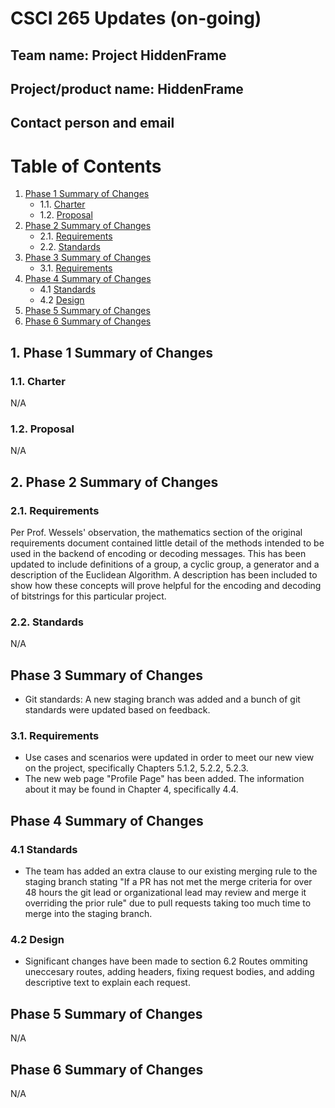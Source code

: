 # CSCI 265 Updates (on-going)

## Team name: Project HiddenFrame

## Project/product name: HiddenFrame

## Contact person and email


 # Table of Contents
 1. [Phase 1 Summary of Changes](#1-phase-1-summary-of-changes)
    - 1.1. [Charter](#11-charter) 
    - 1.2. [Proposal](#12-proposal) 
 2. [Phase 2 Summary of Changes](#2-phase-2-summary-of-changes)
     - 2.1. [Requirements](#21-requirements)
     - 2.2. [Standards](#22-standards)  
 3. [Phase 3 Summary of Changes](#3-phase-3-summary-of-changes)
    - 3.1. [Requirements](#31-requirements)
 4. [Phase 4 Summary of Changes](#4-phase-4-summary-of-changes)
    - 4.1 [Standards](#41-standards-and-processes)
    - 4.2 [Design](#42-design)
 5. [Phase 5 Summary of Changes](#5-phase-5-summary-of-changes)
 6. [Phase 6 Summary of Changes](#6-phase-6-summary-of-changes)

 ## 1. Phase 1 Summary of Changes

 ### 1.1. Charter
 N/A

 ### 1.2. Proposal
 N/A

 ## 2. Phase 2 Summary of Changes
 
 ### 2.1. Requirements

 Per Prof. Wessels' observation, the mathematics section of the original requirements document contained little detail of the methods intended to be used in the backend of encoding or decoding messages.  This has been updated to include definitions of a group, a cyclic group, a generator and a description of the Euclidean Algorithm. A description has been included to show how these concepts will prove helpful for the encoding and decoding of bitstrings for this particular project.

 ### 2.2. Standards
 N/A

 ## Phase 3 Summary of Changes

- Git standards: A new staging branch was added and a bunch of git standards were updated based on feedback.

 ### 3.1. Requirements
 - Use cases and scenarios were updated in order to meet our new view on the project, specifically Chapters 5.1.2, 5.2.2, 5.2.3.
 - The new web page "Profile Page" has been added. The information about it may be found in Chapter 4, specifically 4.4.

 ## Phase 4 Summary of Changes
 
 ### 4.1 Standards

 -  The team has added an extra clause to our existing merging rule to the staging branch stating "If a PR has not met the merge criteria for over 48 hours the git lead or organizational lead may review and merge it overriding the prior rule" due to pull requests taking too much time to merge into the staging branch.

 ### 4.2 Design 

 - Significant changes have been made to section 6.2 Routes ommiting uneccesary routes, adding headers, fixing request bodies, and adding descriptive text to explain each request. 

 ## Phase 5 Summary of Changes
 N/A
 
 ## Phase 6 Summary of Changes
 N/A
